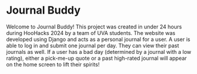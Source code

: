 # Journal Buddy
Welcome to Journal Buddy! This project was created in under 24 hours during HooHacks 2024 by a team of UVA students. The website was developed using Django and acts as a personal journal for a user. A user is able to log in and submit one journal per day. They can view their past journals as well. If a user has a bad day (determined by a journal with a low rating), either a pick-me-up quote or a past high-rated journal will appear on the home screen to lift their spirits!
